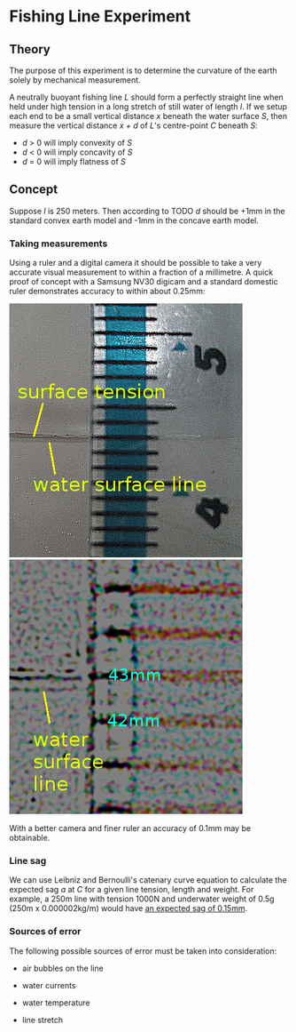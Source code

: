 # Fishing Line Experiment

## Theory

The purpose of this experiment is to determine the curvature of the earth solely
by mechanical measurement.

A neutrally buoyant fishing line *L* should form a perfectly straight
line when held under high tension in a long stretch of still water of length *l*.
If we setup each end to be a small vertical distance *x* beneath the water surface *S*,
then measure the vertical distance *x + d* of *L*'s centre-point *C* beneath *S*:

* *d* > 0 will imply convexity of *S*
* *d* < 0 will imply concavity of *S*
* *d* = 0 will imply flatness of *S*

## Concept

Suppose *l* is 250 meters. Then according to TODO *d* should be +1mm in the standard
convex earth model and -1mm in the concave earth model.

### Taking measurements

Using a ruler and a digital camera it should be possible to take a very accurate
visual measurement to within a fraction of a millimetre.
A quick proof of concept with a Samsung NV30 digicam and a standard domestic ruler
demonstrates accuracy to within about 0.25mm:

![x](./img/sample.png)
![x](./img/sample-zoom.png)

With a better camera and finer ruler an accuracy of 0.1mm may be obtainable.

### Line sag

We can use Leibniz and Bernoulli's catenary curve equation
to calculate the expected sag *a* at *C* for a given line tension, length and weight.
For example, a 250m line with tension 1000N and underwater weight of 0.5g
(250m x 0.000002kg/m) would have [an expected sag of 0.15mm](http://www.spaceagecontrol.com/calccabm.htm?F=1000&a=250&q=0.000002&g=9.81&Submit+Button=Calculate).

### Sources of error

The following possible sources of error must be taken into consideration:

* air bubbles on the line

* water currents

* water temperature

* line stretch










